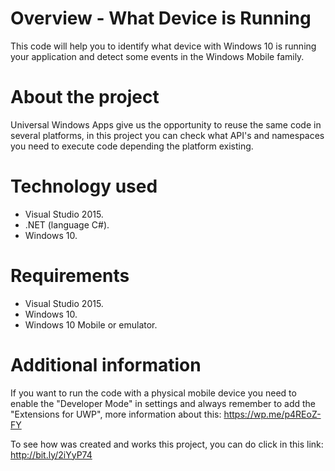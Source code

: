# Overview - What Device is Running
This code will help you to identify what device with Windows 10 is running your application and detect some events in the Windows Mobile family.

# About the project

Universal Windows Apps give us the opportunity to reuse the same code in several platforms, in this project you can check what API's and namespaces you need to execute code depending the platform existing.

# Technology used
* Visual Studio 2015.
* .NET (language C#).
* Windows 10.

# Requirements
* Visual Studio 2015.
* Windows 10.
* Windows 10 Mobile or emulator.

# Additional information

If you want to run the code with a physical mobile device you need to enable the "Developer Mode" in settings and always remember to add the "Extensions for UWP", more information about this: https://wp.me/p4REoZ-FY

To see how was created and works this project, you can do click in this link: http://bit.ly/2iYyP74
